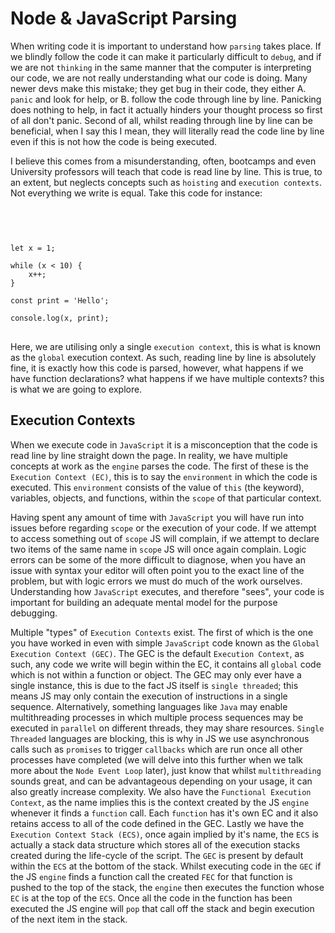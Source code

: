 # Node & JavaScript Parsing

When writing code it is important to understand how `parsing` takes place.
If we blindly follow the code it can make it particularly difficult to `debug`,
and if we are not `thinking` in the same manner that the computer is interpreting our
code, we are not really understanding what our code is doing. Many newer devs make this
mistake; they get bug in their code, they either A. `panic` and look for help, or B. follow the
code through line by line. Panicking does nothing to help, in fact it actually hinders your thought
process so first of all don't panic. Second of all, whilst reading through line by line can be beneficial,
when I say this I mean, they will literally read the code line by line even if this is not how the code
is being executed.

I believe this comes from a misunderstanding, often, bootcamps and even University professors will teach
that code is read line by line. This is true, to an extent, but neglects concepts such as `hoisting` and
`execution contexts`. Not everything we write is equal. Take this code for instance:

<br />

<pre>
<code>

let x = 1;

while (x < 10) {
    x++;
}

const print = 'Hello';

console.log(x, print);
</code>
</pre>

Here, we are utilising only a single `execution context`, this is what is known as the `global` execution context.
As such, reading line by line is absolutely fine, it is exactly how this code is parsed, however, what happens
if we have function declarations? what happens if we have multiple contexts? this is what we are going to explore.

## Execution Contexts

When we execute code in `JavaScript` it is a misconception that the code is read line by line straight down the page. In reality, we have multiple concepts at work as the `engine` parses the code. The first of these is the `Execution Context (EC)`, this is to say the `environment` in which the code is executed. This `environment` consists of the value of `this` (the keyword), variables, objects, and functions, within the `scope` of that particular context.

Having spent any amount of time with `JavaScript` you will have run into issues before regarding `scope` or the execution of your code. If we attempt to access something out of `scope` JS will complain, if we attempt to declare two items of the same name in `scope` JS will once again complain. Logic errors can be some of the more difficult to diagnose, when you have an issue with syntax your editor will often point you to the exact line of the problem, but with logic errors we must do much of the work ourselves. Understanding how `JavaScript` executes, and therefore "sees", your code is important for building an adequate mental model for the purpose debugging.

Multiple "types" of `Execution Contexts` exist. The first of which is the one you have worked in even with simple `JavaScript` code known as the `Global Execution Context (GEC)`. The GEC is the default `Execution Context`, as such, any code we write will begin within the EC, it contains all `global` code which is not within a function or object. The GEC may only ever have a single instance, this is due to the fact JS itself is `single threaded`; this means JS may only contain the execution of instructions in a single sequence. Alternatively, something languages like `Java` may enable multithreading processes in which multiple process sequences may be executed in `parallel` on different threads, they may share resources. `Single Threaded` languages are blocking, this is why in JS we use asynchronous calls such as `promises` to trigger `callbacks` which are run once all other processes have completed (we will delve into this further when we talk more about the `Node Event Loop` later), just know that whilst `multithreading` sounds great, and can be advantageous depending on your usage, it can also greatly increase complexity. We also have the `Functional Execution Context`, as the name implies this is the context created by the JS `engine` whenever it finds a `function` call. Each `function` has it's own EC and it also retains access to all of the code defined in the GEC. Lastly we have the `Execution Context Stack (ECS)`, once again implied by it's name, the `ECS` is actually a stack data structure which stores all of the execution stacks created during the life-cycle of the script. The `GEC` is present by default within the `ECS` at the bottom of the stack. Whilst executing code in the `GEC` if the JS `engine` finds a function call the created `FEC` for that function is pushed to the top of the stack, the `engine` then executes the function whose `EC` is at the top of the `ECS`. Once all the code in the function has been executed the JS engine will `pop` that call off the stack and begin execution of the next item in the stack. 
